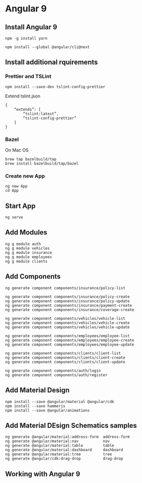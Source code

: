 # Angular 9

## Install Angular 9

    npm -g install yarn

    npm install --global @angular/cli@next

## Install additional rquirements

### Prettier and TSLint

    npm install --save-dev tslint-config-prettier

Extend tslint.json

    {
        “extends”: [
            “tslint:latest”,
            “tslint-config-prettier”
        ]
    }

### Bazel

On Mac OS

    brew tap bazelbuild/tap
    brew install bazelbuild/tap/bazel

### Create new App

    ng new App
    cd App

## Start App

    ng serve

## Add Modules

    ng g module auth
    ng g module vehicles
    ng g module insurance
    ng g module employees
    ng g module clients

## Add Components

    ng generate component components/insurance/policy-list

    ng generate component components/insurance/policy-create
    ng generate component components/insurance/policy-update
    ng generate component components/insurance/payment-create
    ng generate component components/insurance/coverage-create

    ng generate component components/vehicles/vehicle-list
    ng generate component components/vehicles/vehicle-create
    ng generate component components/vehicles/vehicle-update

    ng generate component components/employees/employee-list
    ng generate component components/employees/employee-create
    ng generate component components/employees/employee-update

    ng generate component components/clients/client-list
    ng generate component components/clients/client-create
    ng generate component components/clients/client-update

    ng generate component components/auth/login
    ng generate component components/auth/register

## Add Material Design

    npm install --save @angular/material @angular/cdk
    npm install --save hammerjs
    npm install --save @angular/animations

## Add Material DEsign Schematics samples

    ng generate @angular/material:address-form  address-form
    ng generate @angular/material:nav           nav
    ng generate @angular/material:table         table
    ng generate @angular/material:dashboard     dashboard
    ng generate @angular/material:tree          tree
    ng generate @angular/cdk:drag-drop          drag-drop

## Working with Angular 9

```

```
